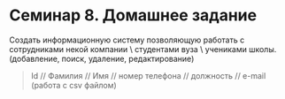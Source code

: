 # Семинар 8. Домашнее задание

Создать информационную систему позволяющую работать с сотрудниками некой компании \ студентами вуза \ учениками школы.  
(добавление, поиск, удаление, редактирование)  
>Id // Фамилия // Имя // номер телефона // должность // e-mail  
(работа с csv файлом)
